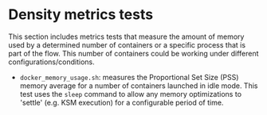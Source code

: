 # Density metrics tests

This section includes metrics tests that measure the amount of memory used by
a determined number of containers or a specific process that is part of the flow.
This number of containers could be working under different configurations/conditions.

- `docker_memory_usage.sh`: measures the Proportional Set Size (PSS) memory average
   for a number of containers launched in idle mode. This test uses the `sleep` command
   to allow any memory optimizations to 'settle' (e.g. KSM execution) for a configurable
   period of time.
